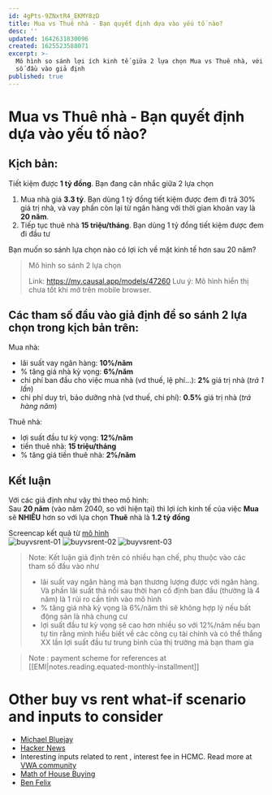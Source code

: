 ```yaml
---
id: 4gPts-9ZNxtR4_EKMY8zD
title: Mua vs Thuê nhà - Bạn quyết định dựa vào yếu tố nào?
desc: ''
updated: 1642631830096
created: 1625523588071
excerpt: >-
  Mô hình so sánh lợi ích kinh tế giữa 2 lựa chọn Mua vs Thuê nhà, với các tham
  số đầu vào giả định
published: true
---
```

# Mua vs Thuê nhà - Bạn quyết định dựa vào yếu tố nào?

## **Kịch bản**: 
Tiết kiệm được **1 tỷ đồng**. Bạn đang cân nhắc giữa 2 lựa chọn
1. Mua nhà giá **3.3 tỷ**. Bạn dùng 1 tỷ đồng tiết kiệm được đem đi trả 30% giá trị nhà, và vay phần còn lại từ ngân hàng với thời gian khoản vay là **20 năm**.
2. Tiếp tục thuê nhà **15 triệu/tháng**. Bạn dùng 1 tỷ đồng tiết kiệm được đem đi đầu tư

Bạn muốn so sánh lựa chọn nào có lợi ích về mặt kinh tế hơn sau 20 năm?
> Mô hình so sánh 2 lựa chọn 
>
> Link: <https://my.causal.app/models/47260>
> Lưu ý: Mô hình hiển thị chưa tốt khi mở trên mobile browser.

## Các tham số đầu vào giả định để so sánh 2 lựa chọn trong kịch bản trên:

Mua nhà:
- lãi suất vay ngân hàng: **10%/năm**
- % tăng giá nhà kỳ vọng: **6%/năm**
- chi phí ban đầu cho việc mua nhà (vd thuế, lệ phí...): **2%** giá trị nhà (*trả 1 lần*)
- chi phí duy trì, bảo dưỡng nhà (vd thuế, chi phí): **0.5%** giá trị nhà (*trả hàng năm*)

Thuê nhà:
- lợi suất đầu tư kỳ vọng: **12%/năm**
- tiền thuê nhà: **15 triệu/tháng**
- % tăng giá tiền thuê nhà: **2%/năm**

## Kết luận 
Với các giả định như vậy thì theo mô hình:<br>
Sau **20 năm** (vào năm 2040, so với hiện tại) thì lợi ích kinh tế của việc **Mua** sẽ **NHIỀU** hơn so với lựa chọn **Thuê** nhà là **1.2 tỷ đồng**<br>

Screencap kết quả từ [mô hình](https://my.causal.app/models/47260)<br>
![buyvsrent-01](https://i.imgur.com/Br21uxw.jpg)
![buyvsrent-02](https://i.imgur.com/dcjtrBA.jpg)
![buyvsrent-03](https://i.imgur.com/j1YQfbO.jpg)


> Note: Kết luận giả định trên có nhiều hạn chế, phụ thuộc vào các tham số đầu vào như 
> - lãi suất vay ngân hàng mà bạn thương lượng được với ngân hàng. Và phần lãi suất thả nổi sau thời hạn cố định ban đầu (thường là 4 năm) là 1 rủi ro cần tính vào mô hình
> - % tăng giá nhà kỳ vọng là 6%/năm thì sẽ không hợp lý nếu bất động sản là nhà chung cư
> - lợi suất đầu tư kỳ vọng sẽ cao hơn nhiều so với 12%/năm nếu bạn tự tin rằng mình hiểu biết về các công cụ tài chính và có thể thắng XX lần lợi suất đầu tư trung bình của thị trường mà bạn tham gia

> Note : payment scheme for references at [[EMI|notes.reading.equated-monthly-installment]]

# Other buy vs rent what-if scenario and inputs to consider

- [Michael Bluejay](https://michaelbluejay.com/house/rentvsbuy.html)
- [Hacker News](https://news.ycombinator.com/item?id=27882355)
- Interesting inputs related to rent , interest fee in HCMC. Read more at [VWA community](https://www.facebook.com/groups/CoVanTaichinhVietnam/posts/2825488891037237/)
- [Math of House Buying](https://www.intmath.com/money-math/3-math-of-house-buying.php)
- [Ben Felix](https://www.youtube.com/watch?v=q9Golcxjpi8)
